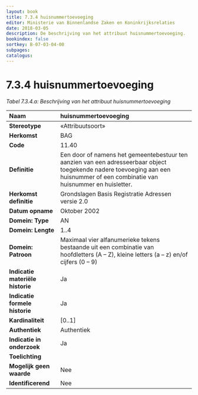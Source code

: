 ```yaml
---
layout: book
title: 7.3.4 huisnummertoevoeging
editor: Ministerie van Binnenlandse Zaken en Koninkrijksrelaties
date: 2018-03-05
description: De beschrijving van het attribuut huisnummertoevoeging.
bookindex: false
sortkey: B-07-03-04-00
subpages:
catalogus:
---
```


# 7.3.4 huisnummertoevoeging

_Tabel 7.3.4.a: Beschrijving van het attribuut huisnummertoevoeging_

| Naam | huisnummertoevoeging |
| :--- | :--- |
| **Stereotype** | «Attribuutsoort» |
| **Herkomst** | BAG |
| **Code** | 11.40 |
| **Definitie** | Een door of namens het gemeentebestuur ten aanzien van een adresseerbaar object toegekende nadere toevoeging aan een huisnummer of een combinatie van huisnummer en huisletter. |
| **Herkomst definitie** | Grondslagen Basis Registratie Adressen versie 2.0 |
| **Datum opname** | Oktober 2002 |
| **Domein: Type** | AN |
| **Domein: Lengte** | 1..4 |
| **Domein: Patroon** | Maximaal vier alfanumerieke tekens bestaande uit een combinatie van hoofdletters (A – Z), kleine letters (a – z) en/of cijfers (0 – 9) |
| **Indicatie materiële historie** | Ja |
| **Indicatie formele historie** | Ja |
| **Kardinaliteit** | \[0..1\] |
| **Authentiek** | Authentiek |
| **Indicatie in onderzoek** | Ja |
| **Toelichting** | |
| **Mogelijk geen waarde** | Nee |
| **Identificerend** | Nee |
